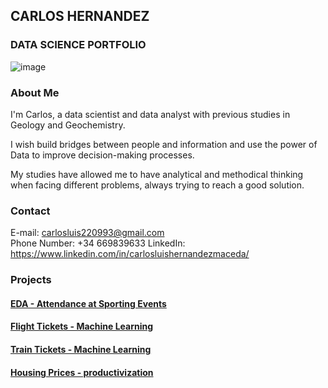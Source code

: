 ## CARLOS HERNANDEZ
### DATA SCIENCE PORTFOLIO
![image](https://media-exp1.licdn.com/dms/image/D5603AQGjcfPifbcCHg/profile-displayphoto-shrink_400_400/0/1642709293580?e=1649289600&v=beta&t=CHQ25QKMyZMPOECFy_PpzflVEyZEvTBCzJjF_Z3fjCU)

### About Me
I'm Carlos, a data scientist and data analyst with previous studies in Geology and Geochemistry.

I wish build bridges between people and information and use the power of Data to improve decision-making processes.

My studies have allowed me to have analytical and methodical thinking when facing different problems, always trying to reach a good solution.

### Contact
E-mail: carlosluis220993@gmail.com<br>
Phone Number: +34 669839633
LinkedIn: https://www.linkedin.com/in/carlosluishernandezmaceda/

### Projects

#### [EDA - Attendance at Sporting Events](https://github.com/carlos-hernandez1993/BOOTCAMP_EDA)

#### [Flight Tickets - Machine Learning](https://github.com/carlos-hernandez1993/BOOTCAMP_MACHINE_LEARNING)

#### [Train Tickets - Machine Learning](https://github.com/carlos-hernandez1993/train_tickets)

#### [Housing Prices - productivization](https://github.com/carlos-hernandez1993/App_Viviendas)
